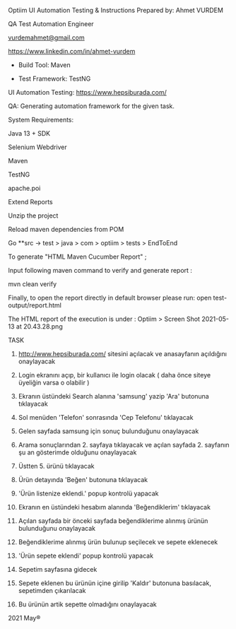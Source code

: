 Optiim UI Automation Testing & Instructions
Prepared by:
Ahmet VURDEM

QA Test Automation Engineer

vurdemahmet@gmail.com

https://www.linkedin.com/in/ahmet-vurdem

- Build Tool: Maven

- Test Framework: TestNG

UI Automation Testing:
https://www.hepsiburada.com/

QA:
Generating automation framework for the given task.

System Requirements:

Java 13 + SDK

Selenium Webdriver

Maven

TestNG

apache.poi

Extend Reports



Unzip the project

Reload maven dependencies from POM

Go **src -> test > java > com > optiim > tests > EndToEnd

To generate "HTML Maven Cucumber Report" ;

Input following maven command to verify and generate report :

mvn clean verify

Finally, to open the report directly in default browser please run:
open test-output/report.html

The HTML report of the execution is under :  Optiim > Screen Shot 2021-05-13 at 20.43.28.png


TASK

1. <http://www.hepsiburada.com/> sitesini açılacak ve anasayfanın açıldığını onaylayacak

2. Login ekranını açıp, bir kullanıcı ile login olacak ( daha önce siteye üyeliğin varsa o olabilir )

3. Ekranın üstündeki Search alanına 'samsung' yazip 'Ara' butonuna tıklayacak

4. Sol menüden 'Telefon' sonrasında 'Cep Telefonu' tıklayacak

5. Gelen sayfada samsung için sonuç bulunduğunu onaylayacak

6. Arama sonuçlarından 2. sayfaya tıklayacak ve açılan sayfada 2. sayfanın şu an gösterimde olduğunu onaylayacak

7. Üstten 5. ürünü tıklayacak

8. Ürün detayında 'Beğen' butonuna tıklayacak

9. 'Ürün listenize eklendi.' popup kontrolü yapacak

10. Ekranın en üstündeki hesabım alanında 'Beğendiklerim' tıklayacak

11. Açılan sayfada bir önceki sayfada beğendiklerime alınmış ürünün bulunduğunu onaylayacak

12. Beğendiklerime alınmış ürün bulunup seçilecek ve sepete eklenecek

13. 'Ürün sepete eklendi' popup kontrolü yapacak

14. Sepetim sayfasına gidecek

15. Sepete eklenen bu ürünün içine girilip 'Kaldır' butonuna basılacak, sepetimden çıkarılacak

16. Bu ürünün artik sepette olmadığını onaylayacak

2021 May®

